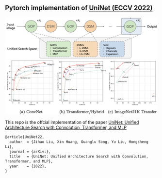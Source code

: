 ## Pytorch implementation of [UniNet (ECCV 2022)](https://arxiv.org/)

![tenser](assets/backbone.png)
![performance](assets/acc.png)

This repo is the offcial implementation of the paper [UniNet: Unified Architecture Search with Convolution, Transformer, and MLP](https://arxiv.org/)

```
@article{UniNet22,
  author  = {Jihao Liu, Xin Huang, Guanglu Song, Yu Liu, Hongsheng Li},
  journal = {arXiv:},
  title   = {UniNet: Unified Architecture Search with Convolution, Transformer, and MLP},
  year    = {2022},
}
```